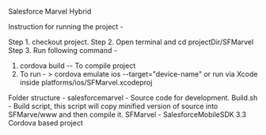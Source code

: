 Salesforce Marvel Hybrid 


Instruction for running the project - 

Step 1. checkout project.
Step 2. Open terminal and cd projectDir/SFMarvel
Step 3. Run following command - 

1. cordova build -- To compile project
2. To run - > cordova emulate ios --target="device-name" or run via Xcode inside platforms/ios/SFMarvel.xcodeproj 


Folder structure - 
salesforcemarvel - Source code for development. 
Build.sh - Build script, this script will copy minified version of source into SFMarve/www and then compile it. 
SFMarvel - SalesforceMobileSDK 3.3 Cordova based project 
